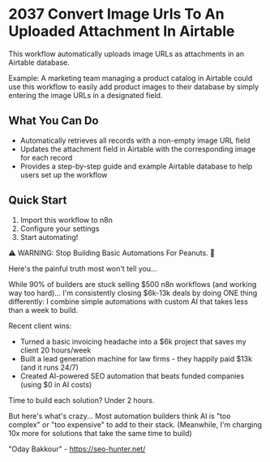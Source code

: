 # 2037 Convert Image Urls To An Uploaded Attachment In Airtable

This workflow automatically uploads image URLs as attachments in an Airtable database.

Example: A marketing team managing a product catalog in Airtable could use this workflow to easily add product images to their database by simply entering the image URLs in a designated field.

## What You Can Do
- Automatically retrieves all records with a non-empty image URL field
- Updates the attachment field in Airtable with the corresponding image for each record
- Provides a step-by-step guide and example Airtable database to help users set up the workflow

## Quick Start
1. Import this workflow to n8n
2. Configure your settings
3. Start automating!

⚠️ WARNING: Stop Building Basic Automations For Peanuts. 🚫

Here's the painful truth most won't tell you...

While 90% of builders are stuck selling $500 n8n workflows (and working way too hard)...
I'm consistently closing $6k-13k deals by doing ONE thing differently:
I combine simple automations with custom AI that takes less than a week to build.

Recent client wins:
* Turned a basic invoicing headache into a $6k project that saves my client 20 hours/week
* Built a lead generation machine for law firms - they happily paid $13k (and it runs 24/7)
* Created AI-powered SEO automation that beats funded companies (using $0 in AI costs)

Time to build each solution? Under 2 hours.

But here's what's crazy...
Most automation builders think AI is "too complex" or "too expensive" to add to their stack.
(Meanwhile, I'm charging 10x more for solutions that take the same time to build)

"Oday Bakkour" - https://seo-hunter.net/
